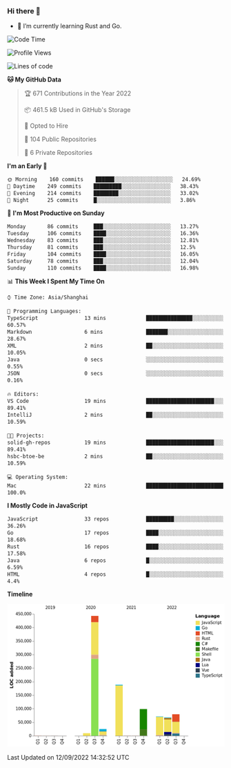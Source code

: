 ### Hi there 👋

- 🌱 I’m currently learning Rust and Go.

<!--START_SECTION:waka-->
![Code Time](http://img.shields.io/badge/Code%20Time-688%20hrs%201%20min-blue)

![Profile Views](http://img.shields.io/badge/Profile%20Views-0-blue)

![Lines of code](https://img.shields.io/badge/From%20Hello%20World%20I%27ve%20Written-981%20Thousand%20lines%20of%20code-blue)

**🐱 My GitHub Data** 

> 🏆 671 Contributions in the Year 2022
 > 
> 📦 461.5 kB Used in GitHub's Storage 
 > 
> 💼 Opted to Hire
 > 
> 📜 104 Public Repositories 
 > 
> 🔑 6 Private Repositories  
 > 
**I'm an Early 🐤** 

```text
🌞 Morning    160 commits    ██████░░░░░░░░░░░░░░░░░░░   24.69% 
🌆 Daytime    249 commits    █████████░░░░░░░░░░░░░░░░   38.43% 
🌃 Evening    214 commits    ████████░░░░░░░░░░░░░░░░░   33.02% 
🌙 Night      25 commits     █░░░░░░░░░░░░░░░░░░░░░░░░   3.86%

```
📅 **I'm Most Productive on Sunday** 

```text
Monday       86 commits     ███░░░░░░░░░░░░░░░░░░░░░░   13.27% 
Tuesday      106 commits    ████░░░░░░░░░░░░░░░░░░░░░   16.36% 
Wednesday    83 commits     ███░░░░░░░░░░░░░░░░░░░░░░   12.81% 
Thursday     81 commits     ███░░░░░░░░░░░░░░░░░░░░░░   12.5% 
Friday       104 commits    ████░░░░░░░░░░░░░░░░░░░░░   16.05% 
Saturday     78 commits     ███░░░░░░░░░░░░░░░░░░░░░░   12.04% 
Sunday       110 commits    ████░░░░░░░░░░░░░░░░░░░░░   16.98%

```


📊 **This Week I Spent My Time On** 

```text
⌚︎ Time Zone: Asia/Shanghai

💬 Programming Languages: 
TypeScript               13 mins             ███████████████░░░░░░░░░░   60.57% 
Markdown                 6 mins              ███████░░░░░░░░░░░░░░░░░░   28.67% 
XML                      2 mins              ██░░░░░░░░░░░░░░░░░░░░░░░   10.05% 
Java                     0 secs              ░░░░░░░░░░░░░░░░░░░░░░░░░   0.55% 
JSON                     0 secs              ░░░░░░░░░░░░░░░░░░░░░░░░░   0.16%

🔥 Editors: 
VS Code                  19 mins             ██████████████████████░░░   89.41% 
IntelliJ                 2 mins              ██░░░░░░░░░░░░░░░░░░░░░░░   10.59%

🐱‍💻 Projects: 
solid-gh-repos           19 mins             ██████████████████████░░░   89.41% 
hsbc-btoe-be             2 mins              ██░░░░░░░░░░░░░░░░░░░░░░░   10.59%

💻 Operating System: 
Mac                      22 mins             █████████████████████████   100.0%

```

**I Mostly Code in JavaScript** 

```text
JavaScript               33 repos            █████████░░░░░░░░░░░░░░░░   36.26% 
Go                       17 repos            ████░░░░░░░░░░░░░░░░░░░░░   18.68% 
Rust                     16 repos            ████░░░░░░░░░░░░░░░░░░░░░   17.58% 
Java                     6 repos             █░░░░░░░░░░░░░░░░░░░░░░░░   6.59% 
HTML                     4 repos             █░░░░░░░░░░░░░░░░░░░░░░░░   4.4%

```


**Timeline**

![Chart not found](https://raw.githubusercontent.com/elton/elton/main/charts/bar_graph.png) 


 Last Updated on 12/09/2022 14:32:52 UTC
<!--END_SECTION:waka-->

<!--
**elton/elton** is a ✨ _special_ ✨ repository because its `README.md` (this file) appears on your GitHub profile.

Here are some ideas to get you started:

- 🔭 I’m currently working on ...
- 🌱 I’m currently learning ...
- 👯 I’m looking to collaborate on ...
- 🤔 I’m looking for help with ...
- 💬 Ask me about ...
- 📫 How to reach me: ...
- 😄 Pronouns: ...
- ⚡ Fun fact: ...
-->
